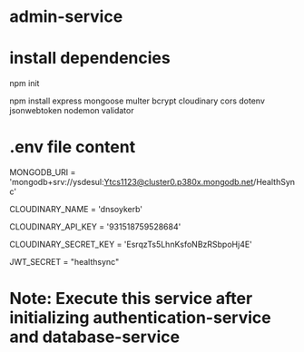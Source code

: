 # admin-service

# install dependencies
npm init

npm install express mongoose multer bcrypt cloudinary cors dotenv jsonwebtoken nodemon validator

# .env file content

MONGODB_URI = 'mongodb+srv://ysdesul:Ytcs1123@cluster0.p380x.mongodb.net/HealthSync'

CLOUDINARY_NAME = 'dnsoykerb'

CLOUDINARY_API_KEY = '931518759528684'

CLOUDINARY_SECRET_KEY = 'EsrqzTs5LhnKsfoNBzRSbpoHj4E'

JWT_SECRET = "healthsync"

# Note: Execute this service after initializing authentication-service and database-service

